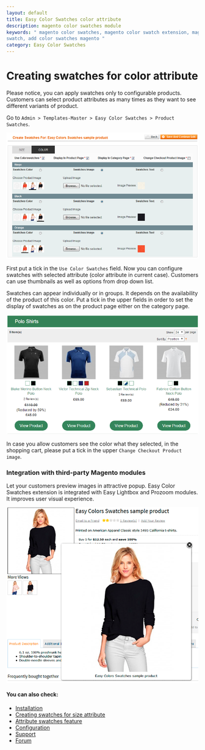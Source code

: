 ```yaml
---
layout: default
title: Easy Color Swatches color attribute
description: magento color swatches module
keywords: " magento color swatches, magento color swatch extension, magento color
swatch, add color swatches magento "
category: Easy Color Swatches
---
```


# Creating swatches for **color** attribute

Please notice, you can apply swatches only to configurable products. Customers can select product attributes as many times as they want to see different variants of product.

Go to `Admin > Templates-Master > Easy Color Swatches > Product Swatches`. 

![Color swatches](/images/m1/extensions/swatches/color-attribute-admin.png)

First put a tick in the `Use Color Swatches` field. Now you can configure swatches with selected attribute (color attribute in current case). Customers can use thumbnails as well as options from drop down list.

Swatches can appear individually or in groups. It depends on the availability of the product of this color. Put a tick in the upper fields in order to set the display of swatches as on the product page either on the category page.

![Color swatches](/images/m1/extensions/swatches/swatches-on-catalog-page.png)

In case you allow customers see the color what they selected, in the shopping cart, please put a tick in the upper `Change Checkout Product image`.

### Integration with third-party Magento modules

Let your customers preview images in attractive popup. Easy Color Swatches extension is integrated with Easy Lightbox  and Prozoom modules. It improves user visual experience.

![Color swatches](/images/m1/extensions/swatches/lightbox-integration.png)

#### You can also check:

*   [Installation](../installation/)
*   [Creating swatches for size attribute](../creating-swatches-for-size-attribute/)
*   [Attribute swatches feature](../attribute-swatches-feature/)
*   [Configuration](../configuration/)
*   [Support](https://swissuplabs.com/contacts/)
*   [Forum](https://swissuplabs.com/magento-forum/)

